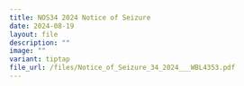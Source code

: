 ```yaml
---
title: NOS34 2024 Notice of Seizure
date: 2024-08-19
layout: file
description: ""
image: ""
variant: tiptap
file_url: /files/Notice_of_Seizure_34_2024___WBL4353.pdf
---
```

